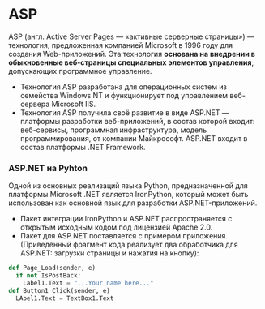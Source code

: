 # ASP
 ASP (англ. Active Server Pages — «активные серверные страницы») — технология, предложенная компанией Microsoft в 1996 году для создания Web-приложений. Эта технология **основана на внедрении в обыкновенные веб-страницы специальных элементов управления**, допускающих программное управление.

* Технология ASP разработана для операционных систем из семейства Windows NT и функционирует под управлением веб-сервера Microsoft IIS.
* Технология ASP получила своё развитие в виде ASP.NET — платформы разработки веб-приложений, в состав которой входит: веб-сервисы, программная инфраструктура, модель программирования, от компании Майкрософт. ASP.NET входит в состав платформы .NET Framework.

### ASP.NET на Pyhton

Одной из основных реализаций языка Python, предназначенной для платформы Microsoft .NET является IronPython, который может быть использован как основной язык для разработки ASP.NET-приложений.

* Пакет интеграции IronPython и ASP.NET распространяется с открытым исходным кодом под лицензией Apache 2.0.
* Пакет для ASP.NET поставляется с примером приложения. (Приведённый фрагмент кода реализует два обработчика для ASP.NET: загрузки страницы и нажатия на кнопку):

```Python
def Page_Load(sender, e)
  if not IsPostBack:
    Label1.Text = "...Your name here..."
def Button1_Click(sender, e)
  LAbel1.Text = TextBox1.Text
```

<!--_footer: Дино Эспозито. Microsoft ASP.NET 2.0. Базовый курс. — СПб: И. Д. Питер, 2007. — 688 с. — ISBN 978-5-91180-423-7. — ISBN 978-5-7502-0304-8. -->
<!--_footer: Хабр. Python как базовый язык для ASP.NET [Электронный ресурс]. URL: https://habr.com/ru/post/100158/ -->
